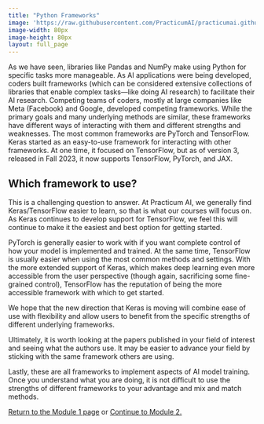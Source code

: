 ```yaml
---
title: "Python Frameworks"
image: 'https://raw.githubusercontent.com/PracticumAI/practicumai.github.io/main/images/icons/practicumai_deep_learning.png'
image-width: 80px
image-height: 80px
layout: full_page
---
```


As we have seen, libraries like Pandas and NumPy make using Python for specific tasks more manageable. As AI applications were being developed, coders built frameworks (which can be considered extensive collections of libraries that enable complex tasks—like doing AI research) to facilitate their AI research. Competing teams of coders, mostly at large companies like Meta (Facebook) and Google, developed competing frameworks. While the primary goals and many underlying methods are similar, these frameworks have different ways of interacting with them and different strengths and weaknesses. The most common frameworks are PyTorch and TensorFlow. Keras started as an easy-to-use framework for interacting with other frameworks. At one time, it focused on TensorFlow, but as of version 3, released in Fall 2023, it now supports TensorFlow, PyTorch, and JAX.

## Which framework to use?

This is a challenging question to answer. At Practicum AI, we generally find Keras/TensorFlow easier to learn, so that is what our courses will focus on. As Keras continues to develop support for TensorFlow, we feel this will continue to make it the easiest and best option for getting started.

PyTorch is generally easier to work with if you want complete control of how your model is implemented and trained. At the same time, TensorFlow is usually easier when using the most common methods and settings. With the more extended support of Keras, which makes deep learning even more accessible from the user perspective (though again, sacrificing some fine-grained control), TensorFlow has the reputation of being the more accessible framework with which to get started.

We hope that the new direction that Keras is moving will combine ease of use with flexibility and allow users to benefit from the specific strengths of different underlying frameworks.

Ultimately, it is worth looking at the papers published in your field of interest and seeing what the authors use. It may be easier to advance your field by sticking with the same framework others are using.

Lastly, these are all frameworks to implement aspects of AI model training. Once you understand what you are doing, it is not difficult to use the strengths of different frameworks to your advantage and mix and match methods.

[Return to the Module 1 page](/deep_learning/01_getting_started_dl/) or [Continue to Module 2.](/deep_learning/02_dl_open_machine/)
